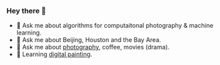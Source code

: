 ### Hey there 👋

- 💬 Ask me about algorithms for computaitonal photography & machine learning.
- 💬 Ask me about Beijing, Houston and the Bay Area.
- 💬 Ask me about [photography](https://www.flickr.com/photos/ceciliavision/albums), coffee, movies (drama).
- 🌱 Learning [digital painting](https://www.instagram.com/cecilia_with_pixels/).

<!--
**ceciliavision/ceciliavision** is a ✨ _special_ ✨ repository because its `README.md` (this file) appears on your GitHub profile.

Here are some ideas to get you started:

- 🔭 I’m currently working on ...
- 🌱 I’m currently learning ...
- 👯 I’m looking to collaborate on ...
- 🤔 I’m looking for help with ...
- 💬 Ask me about ...
- 📫 How to reach me: ...
- 😄 Pronouns: ...
- ⚡ Fun fact: ...
-->
